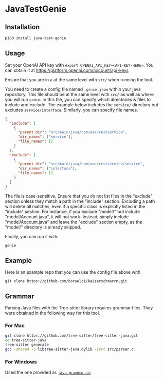 # JavaTestGenie

## Installation

```bash
pip3 install java-test-genie
```

## Usage

Set your OpenAI API key with `export OPENAI_API_KEY=<API-KEY-HERE>`. You can obtain it at https://platform.openai.com/account/api-keys

Ensure that you are in a at the same level with `src/` when running the tool.

You need to create a config file named `.genie.json` within your java repository. This file should be at the same level with `src/` as well as where you will run `genie`. In this file, you can specify which directories & files to include and exclude. The example below includes the `service/` directory but excludes `service/interface`. Similarly, you can specify file names.

```json
{
  "include": [
    {
      "parent_dir": "src/main/java/com/ase/restservice",
      "dir_names": ["service"],
      "file_names": []
    }
  ],
  "exclude": [
    {
      "parent_dir": "src/main/java/com/ase/restservice/service",
      "dir_names": ["interface"],
      "file_names": []
    }
  ]
}
```

The file is case-sensitive. Ensure that you do not list files in the "exclude" section unless they match a path in the "include" section. Excluding a path will delete all matches, even if a specific class is explicitly listed in the "include" section. For instance, if you exclude "model/" but include "model/Account.java", it will not work. Instead, simply include "model/Account.java" and leave the "exclude" section empty, as the "model/" directory is already skipped.

Finally, you can run it with:

```bash
genie
```

## Example

Here is an example repo that you can use the config file above with.

`git clone https://github.com/boraelci/kaiserschmarrn.git`

## Grammar

Parsing Java files with the Tree-sitter library requires grammar files. They were obtained in the following way for this tool.

### For Mac

```bash
git clone https://github.com/tree-sitter/tree-sitter-java.git
cd tree-sitter-java
tree-sitter generate
gcc -shared -o libtree-sitter-java.dylib -Isrc src/parser.c
```

### For Windows

Used the one provided as [`java-grammar.so`](https://github.com/microsoft/methods2test/blob/main/scripts/java-grammar.so)
